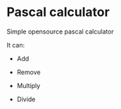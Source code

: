 # Pascal calculator

Simple opensource pascal calculator

It can:

* Add

* Remove

* Multiply

* Divide

